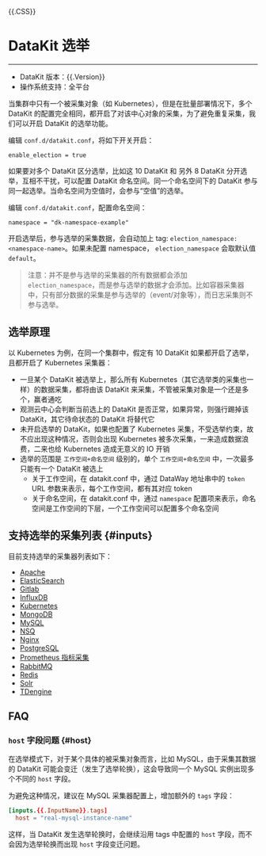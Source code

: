 {{.CSS}}
# DataKit 选举
---

- DataKit 版本：{{.Version}}
- 操作系统支持：全平台

当集群中只有一个被采集对象（如 Kubernetes），但是在批量部署情况下，多个 DataKit 的配置完全相同，都开启了对该中心对象的采集，为了避免重复采集，我们可以开启 DataKit 的选举功能。

编辑 `conf.d/datakit.conf`，将如下开关开启：

```
enable_election = true
```

如果要对多个 DataKit 区分选举，比如这 10 DataKit 和 另外 8 DataKit 分开选举，互相不干扰，可以配置 DataKit 命名空间。同一个命名空间下的 DataKit 参与同一起选举。当命名空间为空值时，会参与“空值”的选举。

编辑 `conf.d/datakit.conf`，配置命名空间：

```
namespace = "dk-namespace-example"
```

开启选举后，参与选举的采集数据，会自动加上 tag: `election_namespace:<namespace-name>`。如果未配置 namespace， `election_namespace` 会取默认值 `default`。

> 注意：并不是参与选举的采集器的所有数据都会添加 `election_namespace`，而是参与选举的数据才会添加。比如容器采集器中，只有部分数据的采集是参与选举的（event/对象等），而日志采集则不参与选举。

## 选举原理

以 Kubernetes 为例，在同一个集群中，假定有 10 DataKit 如果都开启了选举，且都开启了 Kubernetes 采集器：

- 一旦某个 DataKit 被选举上，那么所有 Kubernetes（其它选举类的采集也一样）的数据采集，都将由该 DataKit 来采集，不管被采集对象是一个还是多个，赢者通吃
- 观测云中心会判断当前选上的 DataKit 是否正常，如果异常，则强行踢掉该 DataKit，其它待命状态的 DataKit 将替代它
- 未开启选举的 DataKit，如果也配置了 Kubernetes 采集，不受选举约束，故不应出现这种情况，否则会出现 Kubernetes 被多次采集，一来造成数据浪费，二来也给 Kubernetes 造成无意义的 IO 开销
- 选举的范围是 `工作空间+命名空间` 级别的，单个 `工作空间+命名空间` 中，一次最多只能有一个 DataKit 被选上
    - 关于工作空间，在 datakit.conf 中，通过 DataWay 地址串中的 `token` URL 参数来表示，每个工作空间，都有其对应 token
    - 关于命名空间，在 datakit.conf 中，通过 `namespace` 配置项来表示，命名空间是工作空间的下层，一个工作空间可以配置多个命名空间

## 支持选举的采集列表 {#inputs}

目前支持选举的采集器列表如下：

- [Apache](apache.md)
- [ElasticSearch](elasticsearch.md)
- [Gitlab](gitlab.md)
- [InfluxDB](influxdb.md)
- [Kubernetes](kubernetes.md)
- [MongoDB](mongodb.md)
- [MySQL](mysql.md)
- [NSQ](nsq.md)
- [Nginx](nginx.md)
- [PostgreSQL](postgresql.md)
- [Prometheus 指标采集](prom.md)
- [RabbitMQ](rabbitmq.md)
- [Redis](redis.md)
- [Solr](solr.md)
- [TDengine](tdengine)

## FAQ

### `host` 字段问题 {#host}

在选举模式下，对于某个具体的被采集对象而言，比如 MySQL，由于采集其数据的 DataKit 可能会变迁（发生了选举轮换），这会导致同一个 MySQL 实例出现多个不同的 `host` 字段。

为避免这种情况，建议在 MySQL 采集器配置上，增加额外的 `tags` 字段：

```toml
[inputs.{{.InputName}}.tags]
  host = "real-mysql-instance-name"
```

这样，当 DataKit 发生选举轮换时，会继续沿用 tags 中配置的 `host` 字段，而不会因为选举轮换而出现 `host` 字段变迁问题。
